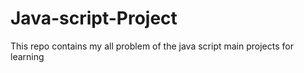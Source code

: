 # Java-script-Project
This repo contains my all problem of the java script main projects for learning  
